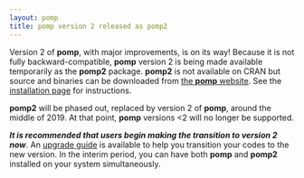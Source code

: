 ```yaml
---
layout: pomp
title: pomp version 2 released as pomp2
---
```


Version 2 of **pomp**, with major improvements, is on its way!
Because it is not fully backward-compatible, **pomp** version 2 is being made available temporarily as the **pomp2** package.
**pomp2** is not available on CRAN but source and binaries can be downloaded from [the **pomp** website](https://kingaa.github.io/pomp/).
See the [installation page](https://kingaa.github.io/pomp/install.html) for instructions.

**pomp2** will be phased out, replaced by version 2 of **pomp**, around the middle of 2019.
At that point, **pomp** versions <2 will no longer be supported.

***It is recommended that users begin making the transition to version 2 now***.
An [upgrade guide](https://kingaa.github.io/pomp/upgrade_guide.html) is available to help you transition your codes to the new version.
In the interim period, you can have both **pomp** and **pomp2** installed on your system simultaneously.
